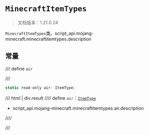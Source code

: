 # `MinecraftItemTypes`

> 文档版本：1.21.0.24

`MinecraftItemTypes`类。script_api.mojang-minecraft.minecraftitemtypes.description

## 常量

/// define
`air`


///

```js
static read-only air: ItemType;
```

/// html | div.result
//// define
`air`：[`ItemType`](./itemtype.md)

- script_api.mojang-minecraft.minecraftitemtypes.air.description


////

///

